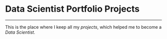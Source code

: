 # Data Scientist Portfolio Projects
------

This is the place where I keep all my *projects*, which helped me to become a *Data Scientist*.


